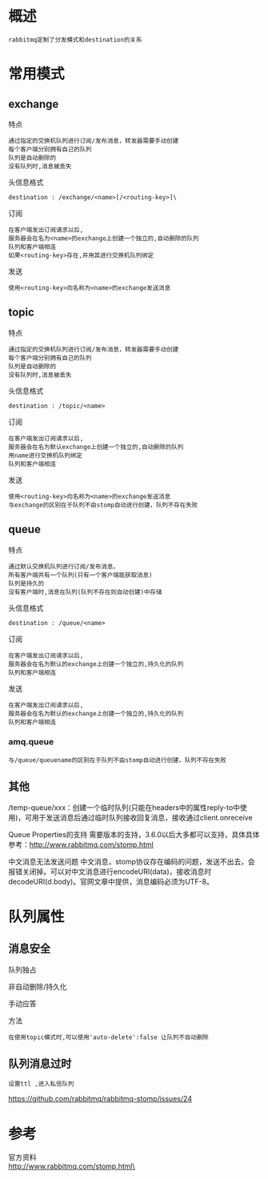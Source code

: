 

# 概述

    rabbitmq定制了分发模式和destination的关系


# 常用模式

## exchange

特点

    通过指定的交换机队列进行订阅/发布消息，转发器需要手动创建 
    每个客户端分别拥有自己的队列
    队列是自动删除的
    没有队列时,消息被丢失

头信息格式

    destination : /exchange/<name>[/<routing-key>]\
     
订阅
    
    在客户端发出订阅请求以后,
    服务器会在名为<name>的exchange上创建一个独立的,自动删除的队列
    队列和客户端相连
    如果<routing-key>存在,并用其进行交换机队列绑定
    

发送

    使用<routing-key>向名称为<name>的exchange发送消息

## topic

特点

    通过指定的交换机队列进行订阅/发布消息，转发器需要手动创建 
    每个客户端分别拥有自己的队列
    队列是自动删除的
    没有队列时,消息被丢失

头信息格式

    destination : /topic/<name>
     
订阅
    
    在客户端发出订阅请求以后,
    服务器会在名为默认exchange上创建一个独立的,自动删除的队列
    用name进行交换机队列绑定
    队列和客户端相连

发送

    使用<routing-key>向名称为<name>的exchange发送消息
    与exchange的区别在于队列不由stomp自动进行创建，队列不存在失败 

## queue

特点

    通过默认交换机队列进行订阅/发布消息，
    所有客户端共有一个队列(只有一个客户端能获取消息)
    队列是持久的
    没有客户端时,消息在队列(队列不存在则自动创建)中存储

头信息格式

    destination : /queue/<name>
     
订阅
    
    在客户端发出订阅请求以后,
    服务器会在名为默认的exchange上创建一个独立的,持久化的队列
    队列和客户端相连
    

发送

    在客户端发出订阅请求以后,
    服务器会在名为默认的exchange上创建一个独立的,持久化的队列
    队列和客户端相连

### amq.queue
   
    与/queue/queuename的区别在于队列不由stomp自动进行创建，队列不存在失败 


## 其他



/temp-queue/xxx：创建一个临时队列(只能在headers中的属性reply-to中使用)，可用于发送消息后通过临时队列接收回复消息，接收通过client.onreceive 

Queue Properties的支持
需要版本的支持，3.6.0以后大多都可以支持，具体具体参考：http://www.rabbitmq.com/stomp.html 

中文消息无法发送问题
中文消息，stomp协议存在编码的问题，发送不出去，会报错关闭掉。可以对中文消息进行encodeURI(data)，接收消息时decodeURI(d.body)。官网文章中提供，消息编码必须为UTF-8。


# 队列属性


## 消息安全

队列独占

非自动删除/持久化

手动应答

方法

    在使用topic模式时,可以使用'auto-delete':false 让队列不自动删除


## 队列消息过时

    设置ttl ,进入私信队列
    
   
https://github.com/rabbitmq/rabbitmq-stomp/issues/24

# 参考

官方资料\
http://www.rabbitmq.com/stomp.html\




